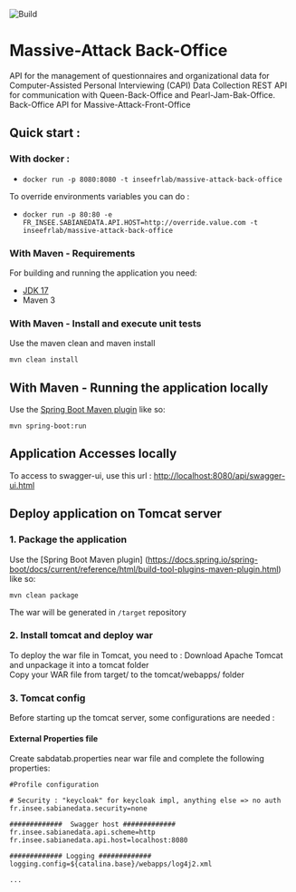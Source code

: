 ![Build](https://github.com/InseeFrLab/Sabiane-Data/actions/workflows/release.yml/badge.svg)

# Massive-Attack Back-Office
API for the management of questionnaires and organizational data for Computer-Assisted Personal Interviewing (CAPI) Data Collection 
REST API for communication with Queen-Back-Office and Pearl-Jam-Bak-Office.
Back-Office API for Massive-Attack-Front-Office

## Quick start :

### With docker :

- `docker run -p 8080:8080 -t inseefrlab/massive-attack-back-office`

To override environments variables you can do :

- `docker run -p 80:80 -e FR_INSEE.SABIANEDATA.API.HOST=http://override.value.com -t inseefrlab/massive-attack-back-office`

### With Maven - Requirements
For building and running the application you need:
- [JDK 17](https://adoptium.net/fr/temurin/releases/?version=17)
- Maven 3  

### With Maven - Install and execute unit tests
Use the maven clean and maven install 
```shell
mvn clean install
```  

## With Maven - Running the application locally
Use the [Spring Boot Maven plugin](https://docs.spring.io/spring-boot/docs/current/reference/html/build-tool-plugins-maven-plugin.html) like so:  
```shell
mvn spring-boot:run
```  

## Application Accesses locally
To access to swagger-ui, use this url : [http://localhost:8080/api/swagger-ui.html](http://localhost:8080/)  
 
## Deploy application on Tomcat server
### 1. Package the application
Use the [Spring Boot Maven plugin]  (https://docs.spring.io/spring-boot/docs/current/reference/html/build-tool-plugins-maven-plugin.html) like so:  
```shell
mvn clean package
```  
The war will be generated in `/target` repository  

### 2. Install tomcat and deploy war
To deploy the war file in Tomcat, you need to : 
Download Apache Tomcat and unpackage it into a tomcat folder  
Copy your WAR file from target/ to the tomcat/webapps/ folder  

### 3. Tomcat config
Before starting up the tomcat server, some configurations are needed : 
 

#### External Properties file
Create sabdatab.properties near war file and complete the following properties:  
```properties  
#Profile configuration

# Security : "keycloak" for keycloak impl, anything else => no auth
fr.insee.sabianedata.security=none

#############  Swagger host ############# 
fr.insee.sabianedata.api.scheme=http
fr.insee.sabianedata.api.host=localhost:8080

############# Logging ############# 
logging.config=${catalina.base}/webapps/log4j2.xml

...